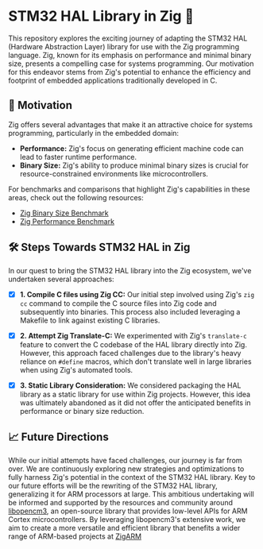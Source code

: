 # STM32 HAL Library in Zig 🚀

This repository explores the exciting journey of adapting the STM32 HAL (Hardware Abstraction Layer) library for use with the Zig programming language. Zig, known for its emphasis on performance and minimal binary size, presents a compelling case for systems programming. Our motivation for this endeavor stems from Zig's potential to enhance the efficiency and footprint of embedded applications traditionally developed in C.

## 🌟 Motivation

Zig offers several advantages that make it an attractive choice for systems programming, particularly in the embedded domain:

- **Performance:** Zig's focus on generating efficient machine code can lead to faster runtime performance.
- **Binary Size:** Zig's ability to produce minimal binary sizes is crucial for resource-constrained environments like microcontrollers.

For benchmarks and comparisons that highlight Zig's capabilities in these areas, check out the following resources:
- [Zig Binary Size Benchmark](https://github.com/MichalStrehovsky/sizegame)
- [Zig Performance Benchmark](https://github.com/ziglang/gotta-go-fast)

## 🛠 Steps Towards STM32 HAL in Zig

In our quest to bring the STM32 HAL library into the Zig ecosystem, we've undertaken several approaches:

- [x] **1. Compile C files using Zig CC:** Our initial step involved using Zig's `zig cc` command to compile the C source files into Zig code and subsequently into binaries. This process also included leveraging a Makefile to link against existing C libraries.

- [x] **2. Attempt Zig Translate-C:** We experimented with Zig's `translate-c` feature to convert the C codebase of the HAL library directly into Zig. However, this approach faced challenges due to the library's heavy reliance on `#define` macros, which don't translate well in large libraries when using Zig's automated tools.

- [x] **3. Static Library Consideration:** We considered packaging the HAL library as a static library for use within Zig projects. However, this idea was ultimately abandoned as it did not offer the anticipated benefits in performance or binary size reduction.

## 📈 Future Directions

While our initial attempts have faced challenges, our journey is far from over. We are continuously exploring new strategies and optimizations to fully harness Zig's potential in the context of the STM32 HAL library. Key to our future efforts will be the rewriting of the STM32 HAL library, generalizing it for ARM processors at large. This ambitious undertaking will be informed and supported by the resources and community around [libopencm3](https://github.com/libopencm3/libopencm3/tree/master), an open-source library that provides low-level APIs for ARM Cortex microcontrollers. By leveraging libopencm3's extensive work, we aim to create a more versatile and efficient library that benefits a wider range of ARM-based projects at [ZigARM](https://github.com/OmarSiwy/ZalARM)
